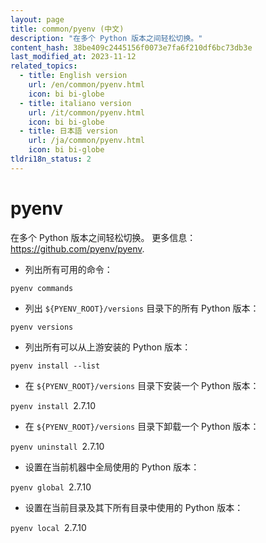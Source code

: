 ```yaml
---
layout: page
title: common/pyenv (中文)
description: "在多个 Python 版本之间轻松切换。"
content_hash: 38be409c2445156f0073e7fa6f210df6bc73db3e
last_modified_at: 2023-11-12
related_topics:
  - title: English version
    url: /en/common/pyenv.html
    icon: bi bi-globe
  - title: italiano version
    url: /it/common/pyenv.html
    icon: bi bi-globe
  - title: 日本語 version
    url: /ja/common/pyenv.html
    icon: bi bi-globe
tldri18n_status: 2
---
```

# pyenv

在多个 Python 版本之间轻松切换。
更多信息：<https://github.com/pyenv/pyenv>.

- 列出所有可用的命令：

`pyenv commands`

- 列出 `${PYENV_ROOT}/versions` 目录下的所有 Python 版本：

`pyenv versions`

- 列出所有可以从上游安装的 Python 版本：

`pyenv install --list`

- 在 `${PYENV_ROOT}/versions` 目录下安装一个 Python 版本：

`pyenv install `<span class="tldr-var badge badge-pill bg-dark-lm bg-white-dm text-white-lm text-dark-dm font-weight-bold">2.7.10</span>

- 在 `${PYENV_ROOT}/versions` 目录下卸载一个 Python 版本：

`pyenv uninstall `<span class="tldr-var badge badge-pill bg-dark-lm bg-white-dm text-white-lm text-dark-dm font-weight-bold">2.7.10</span>

- 设置在当前机器中全局使用的 Python 版本：

`pyenv global `<span class="tldr-var badge badge-pill bg-dark-lm bg-white-dm text-white-lm text-dark-dm font-weight-bold">2.7.10</span>

- 设置在当前目录及其下所有目录中使用的 Python 版本：

`pyenv local `<span class="tldr-var badge badge-pill bg-dark-lm bg-white-dm text-white-lm text-dark-dm font-weight-bold">2.7.10</span>
